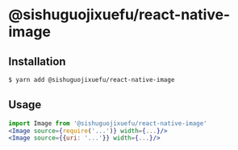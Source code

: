 # @sishuguojixuefu/react-native-image

## Installation

```sh
$ yarn add @sishuguojixuefu/react-native-image
```

## Usage

```jsx
import Image from '@sishuguojixuefu/react-native-image'
<Image source={require('...')} width={...}/>
<Image source={{uri: '...'}} width={...}/>
```

